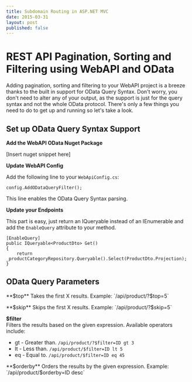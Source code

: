 ```yaml
---
title: Subdomain Routing in ASP.NET MVC
date: 2015-03-31
layout: post
published: false
---
```


# REST API Pagination, Sorting and Filtering using WebAPI and OData

Adding pagination, sorting and filtering to your WebAPI project is a breeze thanks to the built in support for OData Query Syntax. Don't worry, you don't need to alter any of your output, as the support is just for the query syntax and not the whole OData protocol. There's only a few things you need to do to get up and running so let's take a look.

## Set up OData Query Syntax Support

**Add the WebAPI OData Nuget Package**

[Insert nuget snippet here]


**Update WebAPI Config**

Add the following line to your `WebApiConfig.cs`:

    config.AddODataQueryFilter();

This line enables the OData Query Syntax parsing.

**Update your Endpoints**

This part is easy, just return an IQueryable instead of an IEnumerable and add the `EnableQuery` attribute to your method.

    [EnableQuery]
    public IQueryable<ProductDto> Get()
    {
        return _productCategoryRepository.Queryable().Select(ProductDto.Projection);
    }


## OData Query Parameters

**$top**  
Takes the first X results.  
Example: `/api/product/?$top=5`

**$skip**  
Skips the first X results.  
Example: `/api/product/?$skip=5`

**$filter**  
Filters the results based on the given expression. Available operators include:  

 - gt - Greater than. `/api/product/?$filter=ID gt 3`
 - lt - Less than. `/api/product/$filter=ID lt 5`
 - eq - Equal to. `/api/product/$filter=ID eq 45`

**$orderby**  
Orders the results by the given expression.  
Example: `/api/product/$orderby=ID desc`

